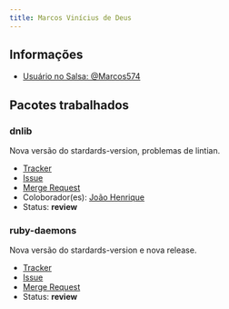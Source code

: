 ```yaml
---
title: Marcos Vinícius de Deus
---
```


## Informações

- [Usuário no Salsa: @Marcos574](https://salsa.debian.org/Marcos574)

## Pacotes trabalhados

### dnlib

Nova versão do stardards-version, problemas de lintian.

- [Tracker](https://tracker.debian.org/pkg/dnlib)
- [Issue](https://salsa.debian.org/debian-brasilia-team/docs/-/issues/63)
- [Merge Request](https://salsa.debian.org/pkg-security-team/dnlib/-/merge_requests/1)
- Coloborador(es): [João Henrique](https://salsa.debian.org/joao-henrique10)
- Status: **review**

### ruby-daemons

Nova versão do stardards-version e nova release.

- [Tracker](https://tracker.debian.org/pkg/ruby-daemons)
- [Issue](https://salsa.debian.org/debian-brasilia-team/docs/-/issues/101)
- [Merge Request](https://salsa.debian.org/ruby-team/ruby-daemons/-/merge_requests/1)
- Status: **review**
